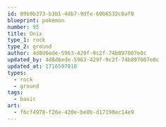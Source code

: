 ```yaml
---
id: 09b9b373-b3b1-4db7-9dfe-60b6532c0af0
blueprint: pokemon
number: 95
title: Onix
type_1: rock
type_2: ground
author: 4d8d6ede-5963-429f-9c2f-74b897007e0c
updated_by: 4d8d6ede-5963-429f-9c2f-74b897007e0c
updated_at: 1716597010
types:
  - rock
  - ground
tags:
  - basic
art:
  - f6cf4978-f26e-420e-be0b-d17190ec14e9
---
```

